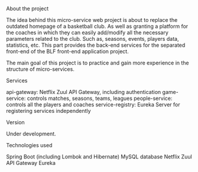About the project

The idea behind this micro-service web project is about to replace the outdated homepage of a basketball club. As well as granting a platform for the coaches in which they can easily add/modify all the necessary parameters related to the club. Such as, seasons, events, players data, statistics, etc. 
This part provides the back-end services for the separated front-end of the BLF front-end application project.

The main goal of this project is to practice and gain more experience in the structure of micro-services.

Services

api-gateway: Netflix Zuul API Gateway, including authentication
game-service: controls matches, seasons, teams, leagues
people-service: controls all the players and coaches
service-registry: Eureka Server for registering services independently

Version

Under development.

Technologies used

Spring Boot (including Lombok and Hibernate)
MySQL database
Netflix Zuul API Gateway
Eureka